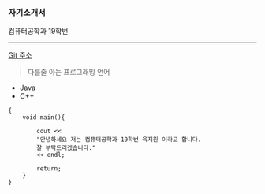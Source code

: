 ### 자기소개서
컴퓨터공학과 19학번
***
[Git 주소](https://github.com/yookjiwon/test.git)
> 다룰줄 아는 프로그래밍 언어  
- Java
- C++
<pre><code>{
    void main(){
        
        cout <<
        "안녕하세요 저는 컴퓨터공학과 19학번 육지원 이라고 합니다.
        잘 부탁드리겠습니다."
        << endl;

        return;
    }
}</code></pre>

